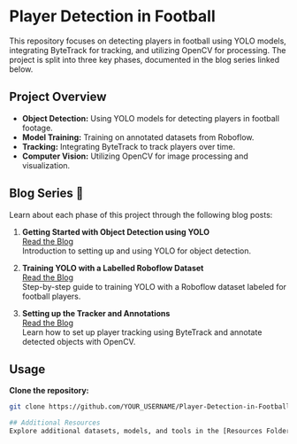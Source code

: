 # Player Detection in Football

This repository focuses on detecting players in football using YOLO models, integrating ByteTrack for tracking, and utilizing OpenCV for processing. The project is split into three key phases, documented in the blog series linked below.

## Project Overview
- **Object Detection:** Using YOLO models for detecting players in football footage.
- **Model Training:** Training on annotated datasets from Roboflow.
- **Tracking:** Integrating ByteTrack to track players over time.
- **Computer Vision:** Utilizing OpenCV for image processing and visualization.

## Blog Series 📖
Learn about each phase of this project through the following blog posts:

1. **Getting Started with Object Detection using YOLO**  
   [Read the Blog](https://sakhujayashofficia.wixsite.com/yashsakhuja/post/getting-started-with-object-detection-using-yolo)  
   Introduction to setting up and using YOLO for object detection.

2. **Training YOLO with a Labelled Roboflow Dataset**  
   [Read the Blog](https://sakhujayashofficia.wixsite.com/yashsakhuja/post/player-detection-in-football-pt-2-training-yolo-with-a-labelled-dataset-from-roboflow)  
   Step-by-step guide to training YOLO with a Roboflow dataset labeled for football players.

3. **Setting up the Tracker and Annotations**  
   [Read the Blog](https://sakhujayashofficia.wixsite.com/yashsakhuja/post/object-detection-in-football-pt-3-setting-up-the-tracker-and-annotations)  
   Learn how to set up player tracking using ByteTrack and annotate detected objects with OpenCV.

## Usage
**Clone the repository:**
   ```bash
   git clone https://github.com/YOUR_USERNAME/Player-Detection-in-Football.git

## Additional Resources
Explore additional datasets, models, and tools in the [Resources Folder](https://drive.google.com/drive/folders/1Fn97WEVR-SZRzb2XkjLccXhOTeYoEcsB?usp=sharing).

